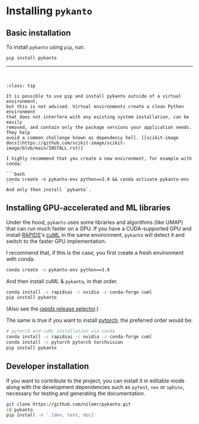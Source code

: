 # Installing `pykanto`

## Basic installation

To install `pykanto` using `pip`, run:

```bash
pip install pykanto
```

***
<br>


````{admonition} Tip: avoid a [dependency hell](https://en.wikipedia.org/wiki/Dependency_hell)!
:class: tip

It is possible to use pip and install pykanto outside of a virtual environment,
but this is not advised. Virtual environments create a clean Python environment
that does not interfere with any existing system installation, can be easily
removed, and contain only the package versions your application needs. They help
avoid a common challenge known as dependency hell. [[scikit-image
docs](https://github.com/scikit-image/scikit-image/blob/main/INSTALL.rst)]

I highly recommend that you create a new environment, for example with conda:

```bash
conda create -n pykanto-env python==3.9 && conda activate pykanto-env      
```
And only then install `pykanto`.
````

## Installing GPU-accelerated and ML libraries

Under the hood, `pykanto` uses some libraries and algorithms (like UMAP) that
can run much faster on a GPU. If you have a CUDA-supported GPU and install
[RAPIDS](https://rapids.ai/)'s [cuML](https://github.com/rapidsai/cuml) in the
same environment, `pykanto` will detect it and switch to the faster GPU
implementation.

I recommend that, if this is the case, you first create a fresh environment with
conda:

```bash
conda create -n pykanto-env python==3.9             
```

And then install cuML & `pykanto`, in that order.

```bash
conda install -c rapidsai -c nvidia -c conda-forge cuml 
pip install pykanto
```
(Also see the [rapids release
selector](https://rapids.ai/start.html#rapids-release-selector).)

The same is true if you want to install [pytorch](https://pytorch.org/); the
preferred order would be:

```bash
# pytorch and cuML installation via conda
conda install -c rapidsai -c nvidia -c conda-forge cuml
conda install -c pytorch pytorch torchvision   
pip install pykanto
```

## Developer installation
If you want to contribute to the project, you can install it in editable mode
along with the development dependencies such as `pytest`, `nox` or `sphinx`,
necessary for testing and generating the documentation.

```bash
git clone https://github.com/nilomr/pykanto.git
cd pykanto
pip install -e '.[dev, test, doc]'
```